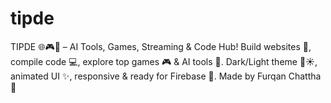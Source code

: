 # tipde
TIPDE 🌐🎮🧠 – AI Tools, Games, Streaming &amp; Code Hub! Build websites 🚀, compile code 💻, explore top games 🎮 &amp; AI tools 🧠. Dark/Light theme 🌙☀️, animated UI ✨, responsive &amp; ready for Firebase 🔑. Made by Furqan Chattha 👑
